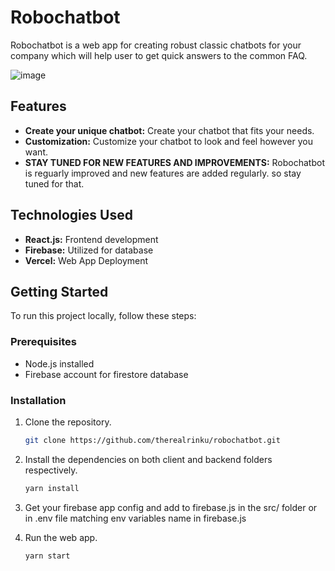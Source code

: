 # Robochatbot

Robochatbot is a web app for creating robust classic chatbots for your company which will help user to get quick answers to the common FAQ.

![image](https://github.com/therealrinku/robochatbot/assets/76877078/44749d0b-17a9-4009-8c77-db7592fe569f)

## Features

- **Create your unique chatbot:** Create your chatbot that fits your needs.
- **Customization:** Customize your chatbot to look and feel however you want.
- **STAY TUNED FOR NEW FEATURES AND IMPROVEMENTS:** Robochatbot is reguarly improved and new features are added regularly. so stay tuned for that.

## Technologies Used

- **React.js:** Frontend development
- **Firebase:** Utilized for database
- **Vercel:** Web App Deployment

## Getting Started

To run this project locally, follow these steps:

### Prerequisites

- Node.js installed
- Firebase account for firestore database

### Installation

1. Clone the repository.
   ```bash
   git clone https://github.com/therealrinku/robochatbot.git

2. Install the dependencies on both client and backend folders respectively.
   ```bash
   yarn install
   
3. Get your firebase app config and add to firebase.js in the src/ folder or in .env file matching env variables name in firebase.js

5. Run the web app.
   ```bash
   yarn start

